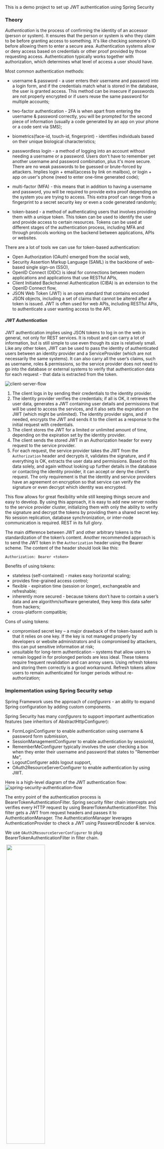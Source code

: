  This is a demo project to set up JWT authentication using Spring Security

### Theory
_Authentication_ is the process of confirming the identity of an accessor (person or system). It ensures that the person
or system is who they claim to be before granting access to something. It's like checking someone's ID before allowing 
them to enter a secure area. Authentication systems allow or deny access based on credentials or other proof provided by
those requesting access. 
Authentication typically works together with authorization, which determines what level of access a user should have.

Most common authentication methods: 
- username & password - a user enters their username and password into a login form, and if the credentials match what 
is stored in the database, the user is granted access. This method can be insecure if passwords are not properly 
encrypted or if users reuse the same password for multiple accounts;

- two-factor authentication - 2FA is when apart from entering the username & password correctly, you will be prompted 
for the second piece of information (usually a code generated by an app on your phone or a code sent via SMS);

- biometrics(face-id, touch-id, fingerprint) - identifies individuals based on their unique biological characteristics;

- passwordless login - a method of logging into an account without needing a username or a password. Users don't have to
remember yet another username and password combination, plus it's more secure. There are no weak passwords to be guessed
or brute-forced by attackers. Implies login + email(access by link on mailbox), or login + app on user's phone (need to 
enter one-time generated code);

- multi-factor (MFA) - this means that in addition to having a username and password, you will be required to provide 
extra proof depending on the system you are trying to access. This extra proof can range from a fingerprint to a secret 
security key or even a code generated randomly;

- token-based - a method of authenticating users that involves providing them with a unique token. This token can be 
used to identify the user and provide access to certain resources. Tokens can be used at different stages of the 
authentication process, including MFA and through protocols working on the backend between applications, APIs or websites.

There are a lot of tools we can use for token-based authentication: 
- Open Authorization (OAuth) emerged from the social web,
- Security Assertion Markup Language (SAML) is the backbone of web-based single sign-on (SSO), 
- OpenID Connect (OIDC) is ideal for connections between modern applications and applications that use RESTful APIs, 
- Client Initiated Backchannel Authentication (CIBA) is an extension to the OpenID Connect flow,
- JSON Web Token (JWT) is an open standard that contains encoded JSON objects, including a set of claims that cannot be 
altered after a token is issued. JWT is often used for web APIs, including RESTful APIs, to authenticate a user wanting 
access to the API.


##### JWT Authentication

JWT authentication implies using JSON tokens to log in on the web in general, not only for REST services.
It is robust and can carry a lot of information, but is still simple to use even though its size is relatively small. 
Like any other token, JWT can be used to pass the identity of authenticated users between an identity provider and a
ServiceProvider (which are not necessarily the same systems). 
It can also carry all the user’s claims, such as username, roles & permissions, so the service provider does not need to go
into the database or external systems to verify that authentication data for each request - that data is extracted from the token.

![client-server-flow](https://github.com/IhorHorchakov/spring-security-jwt-authentication/blob/master/img/jwt-client-server-flow.png?raw=true)

1) The client logs in by sending their credentials to the identity provider.
2) The identity provider verifies the credentials; if all is OK, it retrieves the user data, generates a JWT containing 
user details and permissions that will be used to access the services, and it also sets the expiration on the JWT 
(which might be unlimited). The identity provider signs, and if needed, encrypts the JWT and sends it to the client as a 
response to the initial request with credentials.
3) The client stores the JWT for a limited or unlimited amount of time, depending on the expiration set by the identity provider.
4) The client sends the stored JWT in an Authorization header for every request to the service provider.
5) For each request, the service provider takes the JWT from the `Authorization` header and decrypts it, 
validates the signature, and if everything is OK, extracts the user data and permissions. Based on this data solely, 
and again without looking up further details in the database or contacting the identity provider, it can accept or deny 
the client's request. The only requirement is that the identity and service providers have an agreement on encryption so 
that service can verify the signature or even decrypt which identity was encrypted.

This flow allows for great flexibility while still keeping things secure and easy to develop. By using this approach, 
it is easy to add new server nodes to the service provider cluster, initializing them with only the ability to 
verify the signature and decrypt the tokens by providing them a shared secret key. No session replication, 
database synchronization, or inter-node communication is required. REST in its full glory.

The main difference between JWT and other arbitrary tokens is the standardization of the token’s content. Another 
recommended approach is to send the JWT token in the `Authorization` header using the Bearer scheme. The content of the 
header should look like this:

`Authorization: Bearer <token>`

Benefits of using tokens: 
- stateless (self-contained) - makes easy horizontal scaling; 
- provides fine-grained access control;
- flexible - expiration time (session or longer), exchangeable and refreshable;
- inherently more secured - because tokens don’t have to contain a user’s data and are algorithm/software generated,
they keep this data safer from hackers;
- cross-platform compatible;

Cons of using tokens: 
- compromised secret key – a major drawback of the token-based auth is that it relies on one key.
If the key is not managed properly by developers or website administrators and is compromised by attackers,
this can put sensitive information at risk;
- unsuitable for long-term authentication – systems that allow users to remain logged in for prolonged periods are less 
ideal. These tokens require frequent revalidation and can annoy users. Using refresh tokens and storing them correctly 
is a good workaround. Refresh tokens allow users to remain authenticated for longer periods without re-authorization;

### Implementation using Spring Security setup

Spring Framework uses the approach of _configurers_ - an ability to expand Spring configuration by adding custom components.

Spring Security has many _configurers_ to support important authentication features (see inheritors of AbstractHttpConfigurer):
- FormLoginConfigurer to enable authentication using username & password form submission,
- SessionManagementConfigurer to enable authentication by sessionId,
- RememberMeConfigurer typically involves the user checking a box when they enter their username and password that states to "Remember Me",
- LogoutConfigurer adds logout support,
- OAuth2ResourceServerConfigurer to enable authentication by using JWT.

Here is a high-level diagram of the JWT authentication flow:
![spring-security-authentication-flow](https://github.com/IhorHorchakov/spring-security-jwt-authentication/blob/master/img/spring-security-authentication-flow.png?raw=true)

The entry point of the authentication process is BearerTokenAuthenticationFilter. Spring security filter chain intercepts and verifies every HTTP request by using BearerTokenAuthenticationFilter.
This filter gets a JWT from request headers and passes it to AuthenticationManager. The AuthenticationManager leverages 
AuthenticationProvider to check a JWT using PasswordEncoder & service.

We use `OAuth2ResourceServerConfigurer` to plug BearerTokenAuthenticationFilter in filter chain.

![]() <img src="https://github.com/IhorHorchakov/spring-security-jwt-authentication/blob/master/img/filter-chain.png" width=50%>

##### Login flow

When the login request comes to the application the BearerTokenAuthenticationFilter receives a request and verifies JWT token. 
If JWT is not valid or missing in request headers, the filter creates an anonymous authentication token and passes HTTP request 
to the next filters. Spring Framework matches existing endpoints to a request to find a suitable one. 
Then Spring is looking on SecurityConfig to check which endpoints are accessible without authentication (permitAll method) - 
it is usually one endpoint that is created especially for authentication/login purposes. If everything is right 
a target login method receives an authentication request. Here we use DaoAuthenticationProvider to pass authentication by
username & password taken from the login request.

##### Resource access flow

When some resource is requested the BearerTokenAuthenticationFilter receives a request and verifies JWT token.
If the JWT is wrong or missing, Spring components check the accessibility of requested method by SpringConfig
(permitAll()/authenticated() methods) and reject access if no matched methods found.

If JWT is present, the BearerTokenAuthenticationFilter passes JWT to AuthenticationManager for verification. AuthenticationManager
decodes checks whether it is valid using JwtAuthenticationProvider. If the token is not valid the filter 
returns 401Unauthorized response, otherwise, a target resource gets accessed.

##### AuthenticationManager

![spring-security-authentication-manager](https://github.com/IhorHorchakov/spring-security-jwt-authentication/blob/master/img/spring-security-authentication-manager.png?raw=true)

The BearerTokenAuthenticationFilter uses AuthenticationManager to validate a token. AuthenticationManager goes through each
AuthenticationProvider to verify the incoming token. The token contains user credentials and each AuthenticationProvider
knows how to decode a token, extract and validate user credentials.

The most common implementations of AuthenticationProvider are: 
- DaoAuthenticationProvider supports authentication by username & password (we use it to pass the login),
- JwtAuthenticationProvider supports authentication by JWT (we use it for any request when the user is logged in),
- RememberMeAuthenticationProvider supports authentication by 'remember me' hash number.  

-------
Useful links:

https://www.freecodecamp.org/news/user-authentication-methods-explained/

https://www.pingidentity.com/en/resources/blog/post/ultimate-guide-token-based-authentication.html

https://frontegg.com/blog/authentication

https://www.freecodecamp.org/news/user-authentication-methods-explained/



